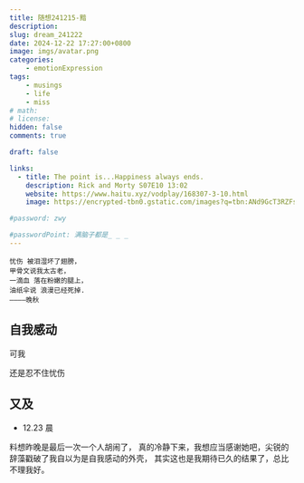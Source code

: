 ```yaml
---
title: 随想241215-黯
description: 
slug: dream_241222
date: 2024-12-22 17:27:00+0800
image: imgs/avatar.png
categories:
    - emotionExpression
tags:
    - musings
    - life
    - miss
# math: 
# license: 
hidden: false
comments: true

draft: false

links:
  - title: The point is...Happiness always ends.
    description: Rick and Morty S07E10 13:02
    website: https://www.haitu.xyz/vodplay/168307-3-10.html
    image: https://encrypted-tbn0.gstatic.com/images?q=tbn:ANd9GcT3RZFs8sqi7Cu1oYK_iqjR8CDESpEDpyo1yA&s

#password: zwy

#passwordPoint: 满脑子都是_ _ _
---
```


```
忧伤 被泪湿坏了翅膀，
甲骨文说我太古老，
一滴血 落在粉嫩的腿上，
油纸伞说 浪漫已经死掉.
————晚秋
```

## 自我感动

可我

还是忍不住忧伤

## 又及

- 12.23 晨

料想昨晚是最后一次一个人胡闹了，
真的冷静下来，我想应当感谢她吧，尖锐的辞藻戳破了我自以为是自我感动的外壳，
其实这也是我期待已久的结果了，总比不理我好。






